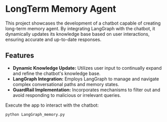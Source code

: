 # LongTerm Memory Agent

This project showcases the development of a chatbot capable of creating long-term memory agent. By integrating LangGraph with the chatbot, it dynamically updates its knowledge base based on user interactions, ensuring accurate and up-to-date responses.

## Features

- **Dynamic Knowledge Update:** Utilizes user input to continually expand and refine the chatbot's knowledge base.
- **LangGraph Integration:** Employs LangGraph to manage and navigate complex conversational paths and memory states.
- **GuardRail Implementation:** Incorporates mechanisms to filter out and avoid responding to malicious or irrelevant queries.



Execute the app to interact with the chatbot:

```bash
python LangGraph_memory.py
